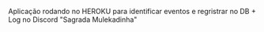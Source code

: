 Aplicação rodando no HEROKU para identificar eventos e regristrar no DB + Log no Discord "Sagrada Mulekadinha"
